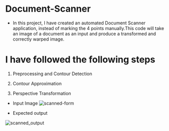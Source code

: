 # Document-Scanner

- In this project, I have created an automated Document Scanner application, instead of marking the 4 points manually.This code will take an image of a document as an input and   produce a transformed and correctly warped image.

# I have followed the following steps

1. Preprocessing and Contour Detection

2. Contour Approximation

3. Perspective Transformation

- Input Image
![scanned-form](https://github.com/user-attachments/assets/bbf470a4-12a4-4da7-8afa-6312d3fedf53)


- Expected output

![scanned_output](https://github.com/user-attachments/assets/c90ac3d3-5fcc-4c98-99d5-6114939607a2)

